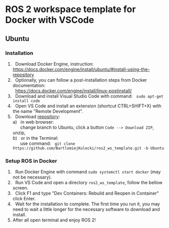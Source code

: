 # ROS 2 workspace template for Docker with VSCode

## Ubuntu

### Installation

1. &nbsp; Download Docker Engine, instruction: https://docs.docker.com/engine/install/ubuntu/#install-using-the-repository
2. &nbsp; Optionally, you can follow a post-installation steps from Docker documentation:\
   &nbsp; https://docs.docker.com/engine/install/linux-postinstall/
3. &nbsp; Download and install Visual Studio Code with command: &nbsp; `sudo apt-get install code`
4. &nbsp; Open VS Code and install an extension (shortcut CTRL+SHIFT+X) with the name "Remote Development".
5. &nbsp; Download [repository](https://github.com/BartlomiejKulecki/ros2_ws_template):\
  a) &nbsp; in web browser:\
     &nbsp; &nbsp; &nbsp; change branch to Ubuntu, click a button `Code --> Download ZIP`, unzip,\
  b) &nbsp; or in the Terminal:\
     &nbsp; &nbsp; &nbsp; use command: &nbsp; `git clone https://github.com/BartlomiejKulecki/ros2_ws_template.git -b Ubuntu`


### Setup ROS in Docker

1. &nbsp; Run Docker Engine with command `sudo systemctl start docker` (may not be necessary).
2. &nbsp; Run VS Code and open a directory `ros2_ws_template`, follow the bellow screen.
3. &nbsp; Click F1 and type "Dev Containers: Rebuild and Reopen in Container" click Enter.
4. &nbsp; Wait for the installation to complete. The first time you run it, you may need to wait a little longer for the necessary software to download and install.
5. After all open terminal and enjoy ROS 2!


